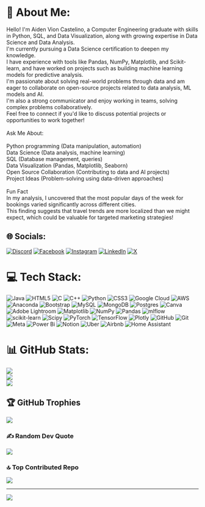 
# 💫 About Me:
Hello! I'm Aiden Vion Castelino, a Computer Engineering graduate with skills in Python, SQL, and  Data Visualization, along with growing expertise in Data Science and Data Analysis.<br>I'm currently pursuing a Data Science certification to deepen my knowledge.<br>I have experience with tools like Pandas, NumPy, Matplotlib, and Scikit-learn, and have worked on projects such as building machine learning models for predictive analysis. <br>I'm passionate about solving real-world problems through data and am eager to collaborate on open-source projects related to data analysis, ML models and AI.<br>I'm also a strong communicator and enjoy working in teams, solving complex problems collaboratively. <br>Feel free to connect if you'd like to discuss potential projects or opportunities to work together!<br><br>Ask Me About:<br><br>Python programming (Data manipulation, automation)<br>Data Science (Data analysis, machine learning)<br>SQL (Database management, queries)<br>Data Visualization (Pandas, Matplotlib, Seaborn)<br>Open Source Collaboration (Contributing to data and AI projects)<br>Project Ideas (Problem-solving using data-driven approaches)<br><br>Fun Fact<br>In my analysis, I uncovered that the most popular days of the week for bookings varied significantly across different cities. <br>This finding suggests that travel trends are more localized than we might expect, which could be valuable for targeted marketing strategies!


## 🌐 Socials:
[![Discord](https://img.shields.io/badge/Discord-%237289DA.svg?logo=discord&logoColor=white)](https://discord.gg/aiden_26632) [![Facebook](https://img.shields.io/badge/Facebook-%231877F2.svg?logo=Facebook&logoColor=white)](https://facebook.com/aidenvion.castelino) [![Instagram](https://img.shields.io/badge/Instagram-%23E4405F.svg?logo=Instagram&logoColor=white)](https://instagram.com/aidenvion) [![LinkedIn](https://img.shields.io/badge/LinkedIn-%230077B5.svg?logo=linkedin&logoColor=white)](https://linkedin.com/in/aiden-castelino-61570a222) [![X](https://img.shields.io/badge/X-black.svg?logo=X&logoColor=white)](https://x.com/@AidenCastelino) 

# 💻 Tech Stack:
![Java](https://img.shields.io/badge/java-%23ED8B00.svg?style=for-the-badge&logo=openjdk&logoColor=white) ![HTML5](https://img.shields.io/badge/html5-%23E34F26.svg?style=for-the-badge&logo=html5&logoColor=white) ![C](https://img.shields.io/badge/c-%2300599C.svg?style=for-the-badge&logo=c&logoColor=white) ![C++](https://img.shields.io/badge/c++-%2300599C.svg?style=for-the-badge&logo=c%2B%2B&logoColor=white) ![Python](https://img.shields.io/badge/python-3670A0?style=for-the-badge&logo=python&logoColor=ffdd54) ![CSS3](https://img.shields.io/badge/css3-%231572B6.svg?style=for-the-badge&logo=css3&logoColor=white) ![Google Cloud](https://img.shields.io/badge/GoogleCloud-%234285F4.svg?style=for-the-badge&logo=google-cloud&logoColor=white) ![AWS](https://img.shields.io/badge/AWS-%23FF9900.svg?style=for-the-badge&logo=amazon-aws&logoColor=white) ![Anaconda](https://img.shields.io/badge/Anaconda-%2344A833.svg?style=for-the-badge&logo=anaconda&logoColor=white) ![Bootstrap](https://img.shields.io/badge/bootstrap-%238511FA.svg?style=for-the-badge&logo=bootstrap&logoColor=white) ![MySQL](https://img.shields.io/badge/mysql-4479A1.svg?style=for-the-badge&logo=mysql&logoColor=white) ![MongoDB](https://img.shields.io/badge/MongoDB-%234ea94b.svg?style=for-the-badge&logo=mongodb&logoColor=white) ![Postgres](https://img.shields.io/badge/postgres-%23316192.svg?style=for-the-badge&logo=postgresql&logoColor=white) ![Canva](https://img.shields.io/badge/Canva-%2300C4CC.svg?style=for-the-badge&logo=Canva&logoColor=white) ![Adobe Lightroom](https://img.shields.io/badge/Adobe%20Lightroom-31A8FF.svg?style=for-the-badge&logo=Adobe%20Lightroom&logoColor=white) ![Matplotlib](https://img.shields.io/badge/Matplotlib-%23ffffff.svg?style=for-the-badge&logo=Matplotlib&logoColor=black) ![NumPy](https://img.shields.io/badge/numpy-%23013243.svg?style=for-the-badge&logo=numpy&logoColor=white) ![Pandas](https://img.shields.io/badge/pandas-%23150458.svg?style=for-the-badge&logo=pandas&logoColor=white) ![mlflow](https://img.shields.io/badge/mlflow-%23d9ead3.svg?style=for-the-badge&logo=numpy&logoColor=blue) ![scikit-learn](https://img.shields.io/badge/scikit--learn-%23F7931E.svg?style=for-the-badge&logo=scikit-learn&logoColor=white) ![Scipy](https://img.shields.io/badge/SciPy-%230C55A5.svg?style=for-the-badge&logo=scipy&logoColor=%white) ![PyTorch](https://img.shields.io/badge/PyTorch-%23EE4C2C.svg?style=for-the-badge&logo=PyTorch&logoColor=white) ![TensorFlow](https://img.shields.io/badge/TensorFlow-%23FF6F00.svg?style=for-the-badge&logo=TensorFlow&logoColor=white) ![Plotly](https://img.shields.io/badge/Plotly-%233F4F75.svg?style=for-the-badge&logo=plotly&logoColor=white) ![GitHub](https://img.shields.io/badge/github-%23121011.svg?style=for-the-badge&logo=github&logoColor=white) ![Git](https://img.shields.io/badge/git-%23F05033.svg?style=for-the-badge&logo=git&logoColor=white) ![Meta](https://img.shields.io/badge/Meta-%230467DF.svg?style=for-the-badge&logo=Meta&logoColor=white) ![Power Bi](https://img.shields.io/badge/power_bi-F2C811?style=for-the-badge&logo=powerbi&logoColor=black) ![Notion](https://img.shields.io/badge/Notion-%23000000.svg?style=for-the-badge&logo=notion&logoColor=white) ![Uber](https://img.shields.io/badge/Uber-%23000000.svg?style=for-the-badge&logo=Uber&logoColor=white) ![Airbnb](https://img.shields.io/badge/Airbnb-%23ff5a5f.svg?style=for-the-badge&logo=Airbnb&logoColor=white) ![Home Assistant](https://img.shields.io/badge/home%20assistant-%2341BDF5.svg?style=for-the-badge&logo=home-assistant&logoColor=white)
# 📊 GitHub Stats:
![](https://github-readme-stats.vercel.app/api?username=vion30&theme=dark&hide_border=false&include_all_commits=true&count_private=false)<br/>
![](https://github-readme-streak-stats.herokuapp.com/?user=vion30&theme=dark&hide_border=false)<br/>
![](https://github-readme-stats.vercel.app/api/top-langs/?username=vion30&theme=dark&hide_border=false&include_all_commits=true&count_private=false&layout=compact)

## 🏆 GitHub Trophies
![](https://github-profile-trophy.vercel.app/?username=vion30&theme=radical&no-frame=true&no-bg=false&margin-w=4)

### ✍️ Random Dev Quote
![](https://quotes-github-readme.vercel.app/api?type=horizontal&theme=radical)

### 🔝 Top Contributed Repo
![](https://github-contributor-stats.vercel.app/api?username=vion30&limit=5&theme=dark&combine_all_yearly_contributions=true)

---
[![](https://visitcount.itsvg.in/api?id=vion30&icon=0&color=0)](https://visitcount.itsvg.in)

<!-- Proudly created with GPRM ( https://gprm.itsvg.in ) -->
